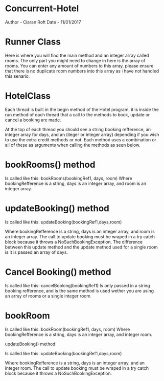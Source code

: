 # Concurrent-Hotel

Author - Ciaran Roft
Date - 11/01/2017

# Runner Class

Here is where you will find the main method and an integer array called rooms.
The only part you might need to change in here is the array of rooms. You can enter
any amount of numbers to this array, please ensure that there is no duplicate room 
numbers into this array as i have not handled this senario.


# HotelClass

Each thread is built in the begin method of the Hotel program, it is inside the run 
method of each thread that a call to the methods to book, update or cancel a booking 
are made. 

At the top of each thread you should see a string booking refference, an integer array
for days, and an (iteger or integer array) depending if you wish to use the extra credit 
methods or not. Each method uses a combination or all of these as arguments when calling 
the methods as seen below.


# bookRooms() method 
Is called like this:
    bookRooms(bookingRef1, days, room)
Where bookingRefference is a string, days is an integer array, and room is an integer array.


# updateBooking() method
Is called like this:
    updateBooking(bookingRef1,days,room)

Where bookingRefference is a string, days is an integer array, and room is an integer array.
The call to update booking must be wraped in a try catch block because it throws a 
NoSuchBookingException. The difference between this update method and the update method used
for a single room is it is passed an array of days.


# Cancel Booking() method 
Is called like this: 
cancelBooking(bookingRef1)
Is only passed in a string booking refference, and is the same method is used wether you are
using an array of rooms or a single integer room.


# bookRoom 

Is called like this:
    bookRoom(bookingRef1, days, room)
Where bookingRefference is a string, days is an integer array, and integer room.

updateBooking() method 

Is called like this:
    updateBooking(bookingRef1,days,room)

Where bookingRefference is a string, days is an integer array, and an integer room.
The call to update booking must be wraped in a try catch block because it throws a 
NoSuchBookingException. 
